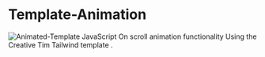 # Template-Animation
 ![Animated-Template](https://i.imgur.com/8WyTrtp.png)
JavaScript On scroll animation functionality Using the Creative Tim Tailwind template .
